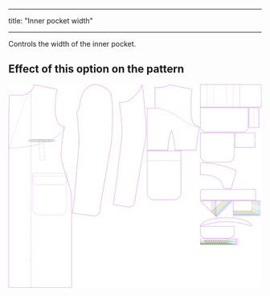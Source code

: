 ***

title: "Inner pocket width"

***

Controls the width of the inner pocket.

## Effect of this option on the pattern

![This image shows the effect of this option by superimposing several variants that have a different value for this option](carlton_innerpocketwidth_sample.svg "Effect of this option on the pattern")
